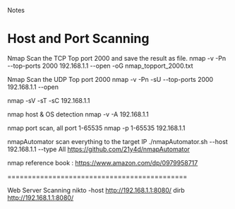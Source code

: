 Notes

Host and Port Scanning
============================================
Nmap Scan the TCP Top port 2000 and save the result as file.
nmap -v -Pn --top-ports 2000 192.168.1.1 --open -oG nmap_topport_2000.txt

Nmap Scan the UDP Top port 2000
nmap -v -Pn -sU --top-ports 2000 192.168.1.1 --open

nmap -sV -sT -sC 192.168.1.1

nmap host & OS detection
nmap -v -A 192.168.1.1

nmap port scan, all port 1-65535
nmap -p 1-65535 192.168.1.1

nmapAutomator scan everything to the target IP
./nmapAutomator.sh --host 192.168.1.1 --type All
https://github.com/21y4d/nmapAutomator

nmap reference book :
https://www.amazon.com/dp/0979958717

============================================

Web Server Scanning
nikto -host http://192.168.1.1:8080/
dirb http://192.168.1.1:8080/
